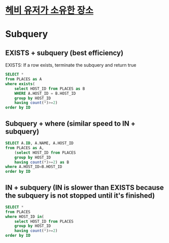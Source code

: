 # [헤비 유저가 소유한 장소](https://school.programmers.co.kr/learn/courses/30/lessons/77487)
# Subquery
## EXISTS + subquery (best efficiency)
EXISTS: If a row exists, terminate the subquery and return true
~~~sql
SELECT *
from PLACES as A
where exists(
    select HOST_ID from PLACES as B
    WHERE A.HOST_ID = B.HOST_ID
    group by HOST_ID
    having count(*)>=2)
order by ID
~~~

## Subquery + where (similar speed to IN + subquery)
~~~sql
SELECT A.ID, A.NAME, A.HOST_ID
from PLACES as A,
    (select HOST_ID from PLACES
    group by HOST_ID
    having count(*)>=2) as B
where A.HOST_ID=B.HOST_ID
order by ID
~~~

## IN + subquery (IN is slower than EXISTS because the subquery is not stopped until it's finished)
~~~sql
SELECT *
from PLACES
where HOST_ID in(
    select HOST_ID from PLACES
    group by HOST_ID
    having count(*)>=2)
order by ID
~~~
